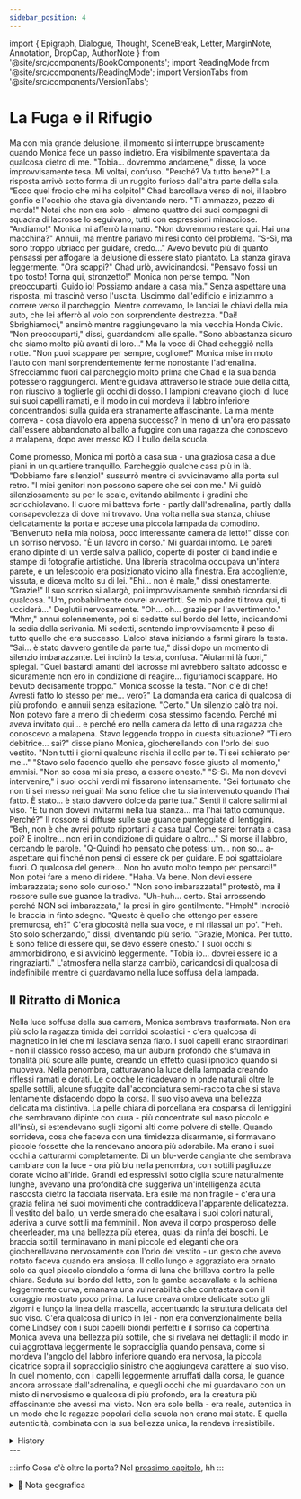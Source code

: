 ```yaml
---
sidebar_position: 4
---
```


import { Epigraph, Dialogue, Thought, SceneBreak, Letter, MarginNote, Annotation, DropCap, AuthorNote } from '@site/src/components/BookComponents';
import ReadingMode from '@site/src/components/ReadingMode';
import VersionTabs from '@site/src/components/VersionTabs';

# La Fuga e il Rifugio

<VersionTabs>
  <div label="Narrazione oggettiva" default>

Ma con mia grande delusione, il momento si interruppe bruscamente quando Monica fece un passo indietro. Era visibilmente spaventata da qualcosa dietro di me.
"Tobia... dovremmo andarcene," disse, la voce improvvisamente tesa.
Mi voltai, confuso. "Perché? Va tutto bene?"
La risposta arrivò sotto forma di un ruggito furioso dall'altra parte della sala.
"Ecco quel frocio che mi ha colpito!" Chad barcollava verso di noi, il labbro gonfio e l'occhio che stava già diventando nero. "Ti ammazzo, pezzo di merda!"
Notai che non era solo - almeno quattro dei suoi compagni di squadra di lacrosse lo seguivano, tutti con espressioni minacciose.
"Andiamo!" Monica mi afferrò la mano. "Non dovremmo restare qui. Hai una macchina?"
Annuii, ma mentre parlavo mi resi conto del problema. "S-Sì, ma sono troppo ubriaco per guidare, credo..."
Avevo bevuto più di quanto pensassi per affogare la delusione di essere stato piantato. La stanza girava leggermente.
"Ora scappi?" Chad urlò, avvicinandosi. "Pensavo fossi un tipo tosto! Torna qui, stronzetto!"
Monica non perse tempo. "Non preoccuparti. Guido io! Possiamo andare a casa mia."
Senza aspettare una risposta, mi trascinò verso l'uscita. Uscimmo dall'edificio e iniziammo a correre verso il parcheggio. Mentre correvamo, le lanciai le chiavi della mia auto, che lei afferrò al volo con sorprendente destrezza.
"Dai! Sbrighiamoci," ansimò mentre raggiungevano la mia vecchia Honda Civic.
"Non preoccuparti," dissi, guardandomi alle spalle. "Sono abbastanza sicuro che siamo molto più avanti di loro..."
Ma la voce di Chad echeggiò nella notte. "Non puoi scappare per sempre, coglione!"
Monica mise in moto l'auto con mani sorprendentemente ferme nonostante l'adrenalina. Sfrecciammo fuori dal parcheggio molto prima che Chad e la sua banda potessero raggiungerci.
Mentre guidava attraverso le strade buie della città, non riuscivo a toglierle gli occhi di dosso. I lampioni creavano giochi di luce sui suoi capelli ramati, e il modo in cui mordeva il labbro inferiore concentrandosi sulla guida era stranamente affascinante.
La mia mente correva - cosa diavolo era appena successo? In meno di un'ora ero passato dall'essere abbandonato al ballo a fuggire con una ragazza che conoscevo a malapena, dopo aver messo KO il bullo della scuola.

  </div>

</VersionTabs>


<VersionTabs>
  <div label="Scoperta graduale">

Come promesso, Monica mi portò a casa sua - una graziosa casa a due piani in un quartiere tranquillo. Parcheggiò qualche casa più in là.
"Dobbiamo fare silenzio!" sussurrò mentre ci avvicinavamo alla porta sul retro. "I miei genitori non possono sapere che sei con me."
Mi guidò silenziosamente su per le scale, evitando abilmente i gradini che scricchiolavano. Il cuore mi batteva forte - partly dall'adrenalina, partly dalla consapevolezza di dove mi trovavo.
Una volta nella sua stanza, chiuse delicatamente la porta e accese una piccola lampada da comodino.
"Benvenuto nella mia noiosa, poco interessante camera da letto!" disse con un sorriso nervoso. "È un lavoro in corso."
Mi guardai intorno. Le pareti erano dipinte di un verde salvia pallido, coperte di poster di band indie e stampe di fotografie artistiche. Una libreria stracolma occupava un'intera parete, e un telescopio era posizionato vicino alla finestra. Era accogliente, vissuta, e diceva molto su di lei.
"Ehi... non è male," dissi onestamente.
"Grazie!" Il suo sorriso si allargò, poi improvvisamente sembrò ricordarsi di qualcosa. "Um, probabilmente dovrei avvertirti. Se mio padre ti trova qui, ti ucciderà..."
Deglutii nervosamente. "Oh... oh... grazie per l'avvertimento."
"Mhm," annuì solennemente, poi si sedette sul bordo del letto, indicandomi la sedia della scrivania.
Mi sedetti, sentendo improvvisamente il peso di tutto quello che era successo. L'alcol stava iniziando a farmi girare la testa.
"Sai... è stato davvero gentile da parte tua," dissi dopo un momento di silenzio imbarazzante.
Lei inclinò la testa, confusa.
"Aiutarmi là fuori," spiegai. "Quei bastardi amanti del lacrosse mi avrebbero saltato addosso e sicuramente non ero in condizione di reagire... figuriamoci scappare. Ho bevuto decisamente troppo."
Monica scosse la testa. "Non c'è di che! Avresti fatto lo stesso per me... vero?"
La domanda era carica di qualcosa di più profondo, e annuii senza esitazione. "Certo."
Un silenzio calò tra noi. Non potevo fare a meno di chiedermi cosa stessimo facendo. Perché mi aveva invitato qui... e perché ero nella camera da letto di una ragazza che conoscevo a malapena. Stavo leggendo troppo in questa situazione?
"Ti ero debitrice... sai?" disse piano Monica, giocherellando con l'orlo del suo vestito. "Non tutti i giorni qualcuno rischia il collo per te. Ti sei schierato per me..."
"Stavo solo facendo quello che pensavo fosse giusto al momento," ammisi. "Non so cosa mi sia preso, a essere onesto."
"S-Sì. Ma non dovevi intervenire," i suoi occhi verdi mi fissarono intensamente. "Sei fortunato che non ti sei messo nei guai! Ma sono felice che tu sia intervenuto quando l'hai fatto. È stato... è stato davvero dolce da parte tua."
Sentii il calore salirmi al viso. "E tu non dovevi invitarmi nella tua stanza... ma l'hai fatto comunque. Perché?"
Il rossore si diffuse sulle sue guance punteggiate di lentiggini. "Beh, non è che avrei potuto riportarti a casa tua! Come sarei tornata a casa poi? E inoltre... non eri in condizione di guidare o altro..."
Si morse il labbro, cercando le parole. "Q-Quindi ho pensato che potessi um... non so... a-aspettare qui finché non pensi di essere ok per guidare. E poi sgattaiolare fuori. O qualcosa del genere... Non ho avuto molto tempo per pensarci!"
Non potei fare a meno di ridere. "Haha. Va bene. Non devi essere imbarazzata; sono solo curioso."
"Non sono imbarazzata!" protestò, ma il rossore sulle sue guance la tradiva.
"Uh-huh... certo. Stai arrossendo perché NON sei imbarazzata," la presi in giro gentilmente.
"Hmph!" Incrociò le braccia in finto sdegno. "Questo è quello che ottengo per essere premurosa, eh?"
C'era giocosità nella sua voce, e mi rilassai un po'.
"Heh. Sto solo scherzando," dissi, diventando più serio. "Grazie, Monica. Per tutto. E sono felice di essere qui, se devo essere onesto."
I suoi occhi si ammorbidirono, e si avvicinò leggermente. "Tobia io... dovrei essere io a ringraziarti."
L'atmosfera nella stanza cambiò, caricandosi di qualcosa di indefinibile mentre ci guardavamo nella luce soffusa della lampada.

  </div>
</VersionTabs>

## Il Ritratto di Monica


<VersionTabs>
  <div label="Il Ritratto di Monica">

Nella luce soffusa della sua camera, Monica sembrava trasformata. Non era più solo la ragazza timida dei corridoi scolastici - c'era qualcosa di magnetico in lei che mi lasciava senza fiato.
I suoi capelli erano straordinari - non il classico rosso acceso, ma un auburn profondo che sfumava in tonalità più scure alle punte, creando un effetto quasi ipnotico quando si muoveva. Nella penombra, catturavano la luce della lampada creando riflessi ramati e dorati. Le ciocche le ricadevano in onde naturali oltre le spalle sottili, alcune sfuggite dall'acconciatura semi-raccolta che si stava lentamente disfacendo dopo la corsa.
Il suo viso aveva una bellezza delicata ma distintiva. La pelle chiara di porcellana era cosparsa di lentiggini che sembravano dipinte con cura - più concentrate sul naso piccolo e all'insù, si estendevano sugli zigomi alti come polvere di stelle. Quando sorrideva, cosa che faceva con una timidezza disarmante, si formavano piccole fossette che la rendevano ancora più adorabile.
Ma erano i suoi occhi a catturarmi completamente. Di un blu-verde cangiante che sembrava cambiare con la luce - ora più blu nella penombra, con sottili pagliuzze dorate vicino all'iride. Grandi ed espressivi sotto ciglia scure naturalmente lunghe, avevano una profondità che suggeriva un'intelligenza acuta nascosta dietro la facciata riservata.
Era esile ma non fragile - c'era una grazia felina nei suoi movimenti che contraddiceva l'apparente delicatezza. Il vestito del ballo, un verde smeraldo che esaltava i suoi colori naturali, aderiva a curve sottili ma femminili. Non aveva il corpo prosperoso delle cheerleader, ma una bellezza più eterea, quasi da ninfa dei boschi.
Le braccia sottili terminavano in mani piccole ed eleganti che ora giocherellavano nervosamente con l'orlo del vestito - un gesto che avevo notato faceva quando era ansiosa. Il collo lungo e aggraziato era ornato solo da quel piccolo ciondolo a forma di luna che brillava contro la pelle chiara.
Seduta sul bordo del letto, con le gambe accavallate e la schiena leggermente curva, emanava una vulnerabilità che contrastava con il coraggio mostrato poco prima. La luce creava ombre delicate sotto gli zigomi e lungo la linea della mascella, accentuando la struttura delicata del suo viso.
C'era qualcosa di unico in lei - non era convenzionalmente bella come Lindsey con i suoi capelli biondi perfetti e il sorriso da copertina. Monica aveva una bellezza più sottile, che si rivelava nei dettagli: il modo in cui aggrottava leggermente le sopracciglia quando pensava, come si mordeva l'angolo del labbro inferiore quando era nervosa, la piccola cicatrice sopra il sopracciglio sinistro che aggiungeva carattere al suo viso.
In quel momento, con i capelli leggermente arruffati dalla corsa, le guance ancora arrossate dall'adrenalina, e quegli occhi che mi guardavano con un misto di nervosismo e qualcosa di più profondo, era la creatura più affascinante che avessi mai visto.
Non era solo bella - era reale, autentica in un modo che le ragazze popolari della scuola non erano mai state. E quella autenticità, combinata con la sua bellezza unica, la rendeva irresistibile.

  </div>

</VersionTabs>



<details>
<summary>History</summary>

Narrator But to your disappointment the moment abruptly ends as Monica takes a step backwards. She's visibly startled by something behind you.
Monica Tobia... we should leave.
Tobia Why? Is everything alright?
Chad There's that faggot who hit me! I'm going to murder you, you fucking cunt!
Monica Come on! We shouldn't stay here. Do you have a car?
tobia Y-Yes bot I'm too drunk to drive I think...
Chad You're going to run now? I thought you were some kind of tough guy? Get back here you fucking punk!
Monica Don't worry aboot it. I'll drive! We can go back to my place.
Narrator You exit the building and begin sprinting towards the parking lot. Along the way, you give Monica your keys.
Monica Come on! Let's hurry.
Tobia Don't worry. I'm pretty sure we're way ahead of them...
Choc You can't ron forever you fucking chode!
Narrator You speed out of there long before Chad and the gang can catch up to you.
Narrator And although your mind is racing, you can't take your eyes off of the cutie behind the wheel.
Narrator As promised she drives you to her house.
Monica We have to be quiet! My parents can't know that you're with me.
Monica Welcome to my dull, on interesting bedroom! It's a work in progress.
Tobia Hey... it's not that bad.
Monica Thanks!
Monica Um, I should probably warn you. If my dad finds you here, he will kill you...
Tobia Oh... oh... thanks for the warning.
Monica Mhm.
Tobia Soom... that was really nice of you, you know.
Tobia Helping me out back there. Those lacrosse-loving cunts would've jumped me and I definitely was not in any condition to fight back... let alone escape. I drank way too moch.
Monica Don't mention it! You'd have done the same for me... wouldn't you?
Tobia (I can't helo but wonder what I... no... what we are doing. Why she invited me here... and why I'm in the bedroom of a girl I hardly know. Am I reading too much into this?)
Monica I owed you... you know? It's not everyday that someone risks their neck for you. You stood up for me...
Tobia (was just doing what I thought was right at the time. I don't know what came over me to be honest.
Monica Y-Yeah. But you didn't have to intervene. You're lucky you didn't get in trouble! Bot I'm glad you stepped in when you did. That was... it was really sweet of you.
Tobia And you didn't have to invite me back to your room... bot you did anyway. Why?
Monica Wellit's not like I could've just taken you back to your place! How would I get home then? And besides... you were in no state to drive yourself home or anything...
Monica S-SoI guess I just figured you could um... I don't know... w-wait here until you think you're okay to drive. And then sneak back out. Or something... I didn't really have time to think aboot it!
Tobia Haha. It's alright. You don't have to be embarrassed; I'm just curious.
Monica I'm not embarrassed!
Tobia Uh-huh... sure. You're blushing because you're not embarrassed.
Monica Hmph! This is what I get for being considerate, hoh?
Narrator She speaks playfully.
Tobia Heh. I'm just messing around. Thank you, Monica. For everything. And I'm glad to be here if I'm being honest.
Monica Tobia I... I should be the one thanking you.

</details>
---

:::info Cosa c'è oltre la porta?
Nel [prossimo capitolo](./chapter4), hh
:::

<details>
<summary>📍 Nota geografica</summary>

Il percorso descritto, sebbene romanzato, si basa su sentieri reali nelle colline sopra Fiesole. L'area è ricca di antichi monasteri e cappelle, molti dei quali abbandonati dopo la Seconda Guerra Mondiale. Il monastero della storia è ispirato ai resti di San Michele a Muscoli, anche se la posizione esatta è stata modificata per ragioni narrative.

</details>